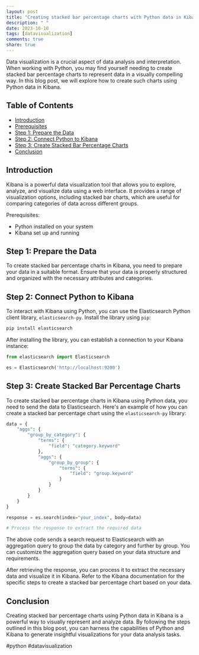 ```yaml
---
layout: post
title: "Creating stacked bar percentage charts with Python data in Kibana"
description: " "
date: 2023-10-10
tags: [datavisualization]
comments: true
share: true
---
```


Data visualization is a crucial aspect of data analysis and interpretation. When working with Python, you may find yourself needing to create stacked bar percentage charts to represent data in a visually compelling way. In this blog post, we will explore how to create such charts using Python data in Kibana.

## Table of Contents
- [Introduction](#introduction)
- [Prerequisites](#prerequisites)
- [Step 1: Prepare the Data](#step-1-prepare-the-data)
- [Step 2: Connect Python to Kibana](#step-2-connect-python-to-kibana)
- [Step 3: Create Stacked Bar Percentage Charts](#step-3-create-stacked-bar-percentage-charts)
- [Conclusion](#conclusion)

## Introduction
Kibana is a powerful data visualization tool that allows you to explore, analyze, and visualize data using a web interface. It provides a range of visualization options, including stacked bar charts, which are useful for comparing categories of data across different groups.

Prerequisites:
- Python installed on your system
- Kibana set up and running

## Step 1: Prepare the Data
To create stacked bar percentage charts in Kibana, you need to prepare your data in a suitable format. Ensure that your data is properly structured and organized with the necessary attributes and categories.

## Step 2: Connect Python to Kibana
To interact with Kibana using Python, you can use the Elasticsearch Python client library, `elasticsearch-py`. Install the library using `pip`:

```python
pip install elasticsearch
```

After installing the library, you can establish a connection to your Kibana instance:

```python
from elasticsearch import Elasticsearch

es = Elasticsearch('http://localhost:9200')
```

## Step 3: Create Stacked Bar Percentage Charts
To create stacked bar percentage charts in Kibana using Python data, you need to send the data to Elasticsearch. Here's an example of how you can create a stacked bar percentage chart using the `elasticsearch-py` library:

```python
data = {
    "aggs": {
        "group_by_category": {
            "terms": {
                "field": "category.keyword"
            },
            "aggs": {
                "group_by_group": {
                    "terms": {
                        "field": "group.keyword"
                    }
                }
            }
        }
    }
}

response = es.search(index="your_index", body=data)

# Process the response to extract the required data
```

The above code sends a search request to Elasticsearch with an aggregation query to group the data by category and further by group. You can customize the aggregation query based on your data structure and requirements.

After retrieving the response, you can process it to extract the necessary data and visualize it in Kibana. Refer to the Kibana documentation for the specific steps to create a stacked bar percentage chart based on your data.

## Conclusion
Creating stacked bar percentage charts using Python data in Kibana is a powerful way to visually represent and analyze data. By following the steps outlined in this blog post, you can harness the capabilities of Python and Kibana to generate insightful visualizations for your data analysis tasks.

#python #datavisualization
